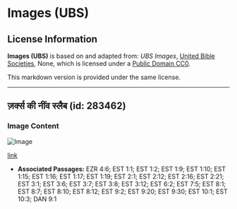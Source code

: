 # Images (UBS)

## License Information

**Images (UBS)** is based on and adapted from: _UBS Images_, [United Bible Societies](https://unitedbiblesocieties.org/), None, which is licensed under a [Public Domain CC0](https://creativecommons.org/public-domain/cc0/).

This markdown version is provided under the same license.



--------------------------------

## ज़र्क्स की नींव स्लैब (id: 283462)

### Image Content

![Image](https://cdn.aquifer.bible/aquifer-content/resources/Media/WEB-0242_foundation_slab_of_xerxes.jpg)

[link](https://cdn.aquifer.bible/aquifer-content/resources/Media/WEB-0242_foundation_slab_of_xerxes.jpg)

* **Associated Passages:** EZR 4:6; EST 1:1; EST 1:2; EST 1:9; EST 1:10; EST 1:15; EST 1:16; EST 1:17; EST 1:19; EST 2:1; EST 2:12; EST 2:16; EST 2:21; EST 3:1; EST 3:6; EST 3:7; EST 3:8; EST 3:12; EST 6:2; EST 7:5; EST 8:1; EST 8:7; EST 8:10; EST 8:12; EST 9:2; EST 9:20; EST 9:30; EST 10:1; EST 10:3; DAN 9:1

